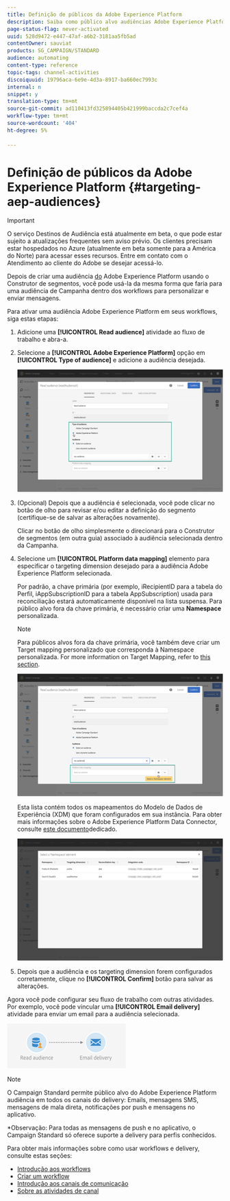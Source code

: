 ```yaml
---
title: Definição de públicos da Adobe Experience Platform
description: Saiba como público alvo audiências Adobe Experience Platform em workflows.
page-status-flag: never-activated
uuid: 528d9472-e447-47af-a6b2-3181aa5fb5ad
contentOwner: sauviat
products: SG_CAMPAIGN/STANDARD
audience: automating
content-type: reference
topic-tags: channel-activities
discoiquuid: 19796aca-6e9e-4d3a-8917-ba660ec7993c
internal: n
snippet: y
translation-type: tm+mt
source-git-commit: ad110413fd325894405b421999baccda2c7cef4a
workflow-type: tm+mt
source-wordcount: '404'
ht-degree: 5%

---
```



# Definição de públicos da Adobe Experience Platform {#targeting-aep-audiences}

>[!IMPORTANT]
>
>O serviço Destinos de Audiência está atualmente em beta, o que pode estar sujeito a atualizações frequentes sem aviso prévio. Os clientes precisam estar hospedados no Azure (atualmente em beta somente para a América do Norte) para acessar esses recursos. Entre em contato com o Atendimento ao cliente do Adobe se desejar acessá-lo.

Depois de criar uma audiência [do](../../audiences/using/aep-about-audience-destinations-service.md) Adobe Experience Platform usando o Construtor de segmentos, você pode usá-la da mesma forma que faria para uma audiência de Campanha dentro dos workflows para personalizar e enviar mensagens.

Para ativar uma audiência Adobe Experience Platform em seus workflows, siga estas etapas:

1. Adicione uma **[!UICONTROL Read audience]** atividade ao fluxo de trabalho e abra-a.

1. Selecione a **[!UICONTROL Adobe Experience Platform]** opção em **[!UICONTROL Type of audience]** e adicione a audiência desejada.

   ![](assets/aep_wkf_readaudience.png)

1. (Opcional) Depois que a audiência é selecionada, você pode clicar no botão de olho para revisar e/ou editar a definição do segmento (certifique-se de salvar as alterações novamente).

   Clicar no botão de olho simplesmente o direcionará para o Construtor de segmentos (em outra guia) associado à audiência selecionada dentro da Campanha.

1. Selecione um **[!UICONTROL Platform data mapping]** elemento para especificar o targeting dimension desejado para a audiência Adobe Experience Platform selecionada.

   Por padrão, a chave primária (por exemplo, iRecipientID para a tabela do Perfil, iAppSubscriptionID para a tabela AppSubscription) usada para reconciliação estará automaticamente disponível na lista suspensa. Para público alvo fora da chave primária, é necessário criar uma **Namespace** personalizada.

   >[!NOTE]
   >
   >Para públicos alvos fora da chave primária, você também deve criar um Target mapping personalizado que corresponda à Namespace personalizada. For more information on Target Mapping, refer to [this section](../../administration/using/target-mappings-in-campaign.md).

   ![](assets/aep_wkf_readaudience_namespace.png)

   Esta lista contém todos os mapeamentos do Modelo de Dados de Experiência (XDM) que foram configurados em sua instância. Para obter mais informações sobre o Adobe Experience Platform Data Connector, consulte [este documento](../../developing/using/aep-about-data-connector.md)dedicado.

   ![](assets/aep_wkf_readaudience_namespace2.png)

1. Depois que a audiência e os targeting dimension forem configurados corretamente, clique no **[!UICONTROL Confirm]** botão para salvar as alterações.

Agora você pode configurar seu fluxo de trabalho com outras atividades. Por exemplo, você pode vincular uma **[!UICONTROL Email delivery]** atividade para enviar um email para a audiência selecionada.

![](assets/aep_wkf_email.png)

>[!NOTE]
>
>O Campaign Standard permite público alvo do Adobe Experience Platform audiência em todos os canais do delivery: Emails, mensagens SMS, mensagens de mala direta, notificações por push e mensagens no aplicativo.
>
>*Observação: Para todas as mensagens de push e no aplicativo, o Campaign Standard só oferece suporte a delivery para perfis conhecidos.

Para obter mais informações sobre como usar workflows e delivery, consulte estas seções:

* [Introdução aos workflows](../../automating/using/get-started-workflows.md)
* [Criar um workflow](../../automating/using/building-a-workflow.md)
* [Introdução aos canais de comunicação](../../channels/using/get-started-communication-channels.md)
* [Sobre as atividades de canal](../../automating/using/about-channel-activities.md)
